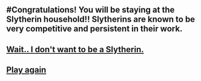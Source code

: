 #Congratulations! You will be staying at the Slytherin household!! Slytherins are known to be very competitive and persistent in their work.
---
## [Wait.. I don't want to be a Slytherin.](house.md)
## [Play again](README.md)